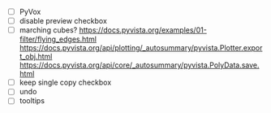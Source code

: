 - [ ] PyVox
- [ ] disable preview checkbox
- [ ] marching cubes?
	https://docs.pyvista.org/examples/01-filter/flying_edges.html
	https://docs.pyvista.org/api/plotting/_autosummary/pyvista.Plotter.export_obj.html
	https://docs.pyvista.org/api/core/_autosummary/pyvista.PolyData.save.html
- [ ] keep single copy checkbox
- [ ] undo
- [ ] tooltips
